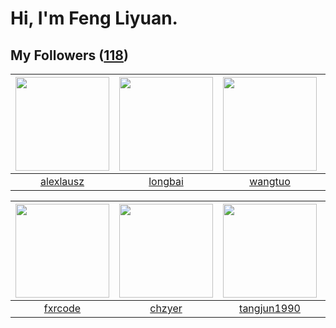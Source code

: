 # Hi, I'm Feng Liyuan.

## My Followers ([118](https://github.com/SunRunAway?tab=followers))

| <img src="https://avatars.githubusercontent.com/u/32123947?v=4" width="150" height="150" /> | <img src="https://avatars.githubusercontent.com/u/1204301?v=4" width="150" height="150" /> | <img src="https://avatars.githubusercontent.com/u/1171686?v=4" width="150" height="150" /> | <img src="https://avatars.githubusercontent.com/u/4090971?v=4" width="150" height="150" /> |
| :-----------------------------------------------------------------------------------------: | :----------------------------------------------------------------------------------------: | :----------------------------------------------------------------------------------------: | :----------------------------------------------------------------------------------------: |
|                          [alexlausz](https://github.com/alexlausz)                          |                            [longbai](https://github.com/longbai)                           |                            [wangtuo](https://github.com/wangtuo)                           |                        [wangtuanjie](https://github.com/wangtuanjie)                       |

| <img src="https://avatars.githubusercontent.com/u/13307594?v=4" width="150" height="150" /> | <img src="https://avatars.githubusercontent.com/u/1464115?v=4" width="150" height="150" /> | <img src="https://avatars.githubusercontent.com/u/7368838?v=4" width="150" height="150" /> | <img src="https://avatars.githubusercontent.com/u/1492263?v=4" width="150" height="150" /> |
| :-----------------------------------------------------------------------------------------: | :----------------------------------------------------------------------------------------: | :----------------------------------------------------------------------------------------: | :----------------------------------------------------------------------------------------: |
|                            [fxrcode](https://github.com/fxrcode)                            |                             [chzyer](https://github.com/chzyer)                            |                        [tangjun1990](https://github.com/tangjun1990)                       |                             [nighca](https://github.com/nighca)                            |